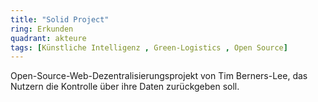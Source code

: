 ```yaml
---
title: "Solid Project"
ring: Erkunden
quadrant: akteure
tags: [Künstliche Intelligenz , Green-Logistics , Open Source]
---
```


Open-Source-Web-Dezentralisierungsprojekt von Tim Berners-Lee, das Nutzern die Kontrolle über ihre Daten zurückgeben soll.
